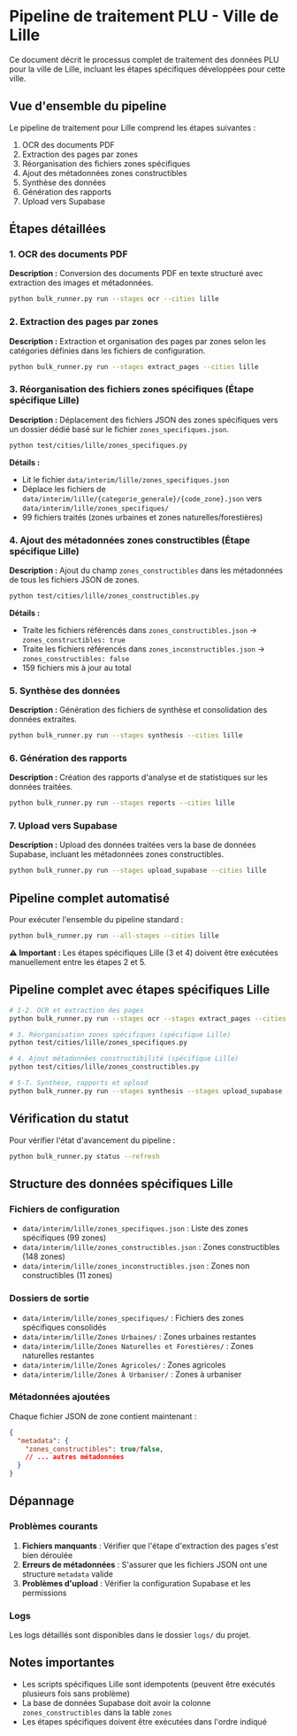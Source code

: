 # Pipeline de traitement PLU - Ville de Lille

Ce document décrit le processus complet de traitement des données PLU pour la ville de Lille, incluant les étapes spécifiques développées pour cette ville.

## Vue d'ensemble du pipeline

Le pipeline de traitement pour Lille comprend les étapes suivantes :

1. OCR des documents PDF
2. Extraction des pages par zones
3. Réorganisation des fichiers zones spécifiques
4. Ajout des métadonnées zones constructibles
5. Synthèse des données
6. Génération des rapports
7. Upload vers Supabase

## Étapes détaillées

### 1. OCR des documents PDF

**Description :** Conversion des documents PDF en texte structuré avec extraction des images et métadonnées.

```bash
python bulk_runner.py run --stages ocr --cities lille
```

### 2. Extraction des pages par zones

**Description :** Extraction et organisation des pages par zones selon les catégories définies dans les fichiers de configuration.

```bash
python bulk_runner.py run --stages extract_pages --cities lille
```

### 3. Réorganisation des fichiers zones spécifiques (Étape spécifique Lille)

**Description :** Déplacement des fichiers JSON des zones spécifiques vers un dossier dédié basé sur le fichier `zones_specifiques.json`.

```bash
python test/cities/lille/zones_specifiques.py
```

**Détails :**

- Lit le fichier `data/interim/lille/zones_specifiques.json`
- Déplace les fichiers de `data/interim/lille/{categorie_generale}/{code_zone}.json` vers `data/interim/lille/zones_specifiques/`
- 99 fichiers traités (zones urbaines et zones naturelles/forestières)

### 4. Ajout des métadonnées zones constructibles (Étape spécifique Lille)

**Description :** Ajout du champ `zones_constructibles` dans les métadonnées de tous les fichiers JSON de zones.

```bash
python test/cities/lille/zones_constructibles.py
```

**Détails :**

- Traite les fichiers référencés dans `zones_constructibles.json` → `zones_constructibles: true`
- Traite les fichiers référencés dans `zones_inconstructibles.json` → `zones_constructibles: false`
- 159 fichiers mis à jour au total

### 5. Synthèse des données

**Description :** Génération des fichiers de synthèse et consolidation des données extraites.

```bash
python bulk_runner.py run --stages synthesis --cities lille
```

### 6. Génération des rapports

**Description :** Création des rapports d'analyse et de statistiques sur les données traitées.

```bash
python bulk_runner.py run --stages reports --cities lille
```

### 7. Upload vers Supabase

**Description :** Upload des données traitées vers la base de données Supabase, incluant les métadonnées zones constructibles.

```bash
python bulk_runner.py run --stages upload_supabase --cities lille
```

## Pipeline complet automatisé

Pour exécuter l'ensemble du pipeline standard :

```bash
python bulk_runner.py run --all-stages --cities lille
```

**⚠️ Important :** Les étapes spécifiques Lille (3 et 4) doivent être exécutées manuellement entre les étapes 2 et 5.

## Pipeline complet avec étapes spécifiques Lille

```bash
# 1-2. OCR et extraction des pages
python bulk_runner.py run --stages ocr --stages extract_pages --cities lille

# 3. Réorganisation zones spécifiques (spécifique Lille)
python test/cities/lille/zones_specifiques.py

# 4. Ajout métadonnées constructibilité (spécifique Lille)
python test/cities/lille/zones_constructibles.py

# 5-7. Synthèse, rapports et upload
python bulk_runner.py run --stages synthesis --stages upload_supabase --cities lille
```

## Vérification du statut

Pour vérifier l'état d'avancement du pipeline :

```bash
python bulk_runner.py status --refresh
```

## Structure des données spécifiques Lille

### Fichiers de configuration

- `data/interim/lille/zones_specifiques.json` : Liste des zones spécifiques (99 zones)
- `data/interim/lille/zones_constructibles.json` : Zones constructibles (148 zones)
- `data/interim/lille/zones_inconstructibles.json` : Zones non constructibles (11 zones)

### Dossiers de sortie

- `data/interim/lille/zones_specifiques/` : Fichiers des zones spécifiques consolidés
- `data/interim/lille/Zones Urbaines/` : Zones urbaines restantes
- `data/interim/lille/Zones Naturelles et Forestières/` : Zones naturelles restantes
- `data/interim/lille/Zones Agricoles/` : Zones agricoles
- `data/interim/lille/Zones À Urbaniser/` : Zones à urbaniser

### Métadonnées ajoutées

Chaque fichier JSON de zone contient maintenant :

```json
{
  "metadata": {
    "zones_constructibles": true/false,
    // ... autres métadonnées
  }
}
```

## Dépannage

### Problèmes courants

1. **Fichiers manquants** : Vérifier que l'étape d'extraction des pages s'est bien déroulée
2. **Erreurs de métadonnées** : S'assurer que les fichiers JSON ont une structure `metadata` valide
3. **Problèmes d'upload** : Vérifier la configuration Supabase et les permissions

### Logs

Les logs détaillés sont disponibles dans le dossier `logs/` du projet.

## Notes importantes

- Les scripts spécifiques Lille sont idempotents (peuvent être exécutés plusieurs fois sans problème)
- La base de données Supabase doit avoir la colonne `zones_constructibles` dans la table `zones`
- Les étapes spécifiques doivent être exécutées dans l'ordre indiqué

